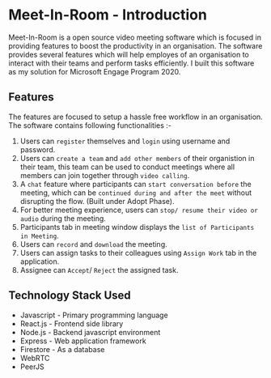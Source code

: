 # Meet-In-Room - Introduction
Meet-In-Room is a open source video meeting software which is focused in providing features to boost the productivity in an organisation. The software provides several features which will help employes of an organisation to interact with their teams and perform tasks efficiently. I built this software as my solution for Microsoft Engage Program 2020.

## Features
The features are focused to setup a hassle free workflow in an organisation. The software contains following functionalities :-

1. Users can  ```register``` themselves and ```login``` using username and password.
2. Users can ```create a team``` and ```add other members``` of their organistion in their team, this team can be used to conduct meetings where all members can join together through ```video calling```.
3. A ```chat``` feature where participants can ```start conversation before``` the meeting, which can be ```continued during and after the meet``` without disrupting the flow. (Built under Adopt Phase).
4. For better meeting experience, users can ```stop/ resume their video or audio``` during the meeting.
5. Participants tab in meeting window displays the ```list of Participants in Meeting```.
5. Users can ```record``` and ```download``` the meeting.
6. Users can assign tasks to their colleagues using ```Assign Work``` tab in the application.
7. Assignee can ```Accept```/ ```Reject``` the assigned task.

## Technology Stack Used
-  Javascript - Primary programming language
-  React.js - Frontend side library
-  Node.js - Backend javascript environment
-  Express - Web application framework
-  Firestore - As a database 
-  WebRTC
-  PeerJS

